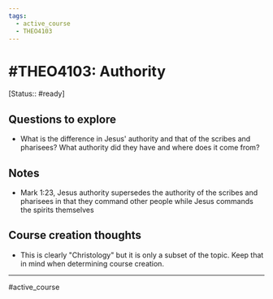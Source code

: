 ```yaml
---
tags:
  - active_course
  - THEO4103
---
```


# #THEO4103: Authority
[Status:: #ready]

## Questions to explore
- What is the difference in Jesus' authority and that of the scribes and pharisees? What authority did they have and where does it come from?

## Notes
- Mark 1:23, Jesus authority supersedes the authority of the scribes and pharisees in that they command other people while Jesus commands the spirits themselves

## Course creation thoughts
- This is clearly "Christology" but it is only a subset of the topic. Keep that in mind when determining course creation.
---
#active_course 